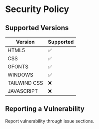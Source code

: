# Security Policy

## Supported Versions

| Version | Supported          |
| ------- | ------------------ |
| HTML5   | :white_check_mark: |
| CSS     | :white_check_mark: |
| GFONTS  | :white_check_mark: |
| WINDOWS | :white_check_mark: |
| TAILWIND CSS | :x: |
| JAVASCRIPT | :x: |

## Reporting a Vulnerability

Report vulnerability through issue sections.
